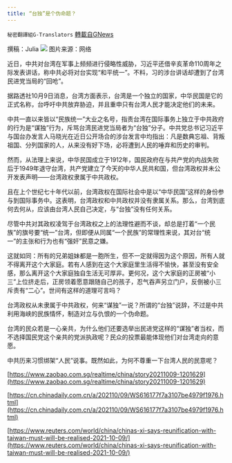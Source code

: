 ```yaml
---
title: “台独”是个伪命题？
---
```

`秘密翻譯組G-Translators` [轉載自GNews](https://gnews.org/zh-hans/1585279/)

撰稿：Julia
![](https://assets.gnews.org/wp-content/uploads/2021/10/526C7818-C131-4963-9081-1DDA63D78031_w408_n_r1_st1.jpg)
图片来源：网络

近日，中共对台湾在军事上频频进行侵略性威胁，习近平还借辛亥革命110周年之际发表讲话，称中共必将对台实现“和平统一”。不料，习的涉台讲话却遭到了台湾民进党当局的“回呛”。

据路透社10月9日消息，台湾方面表示，台湾是一个独立的国家，中华民国是它的正式名称，台呼吁中共放弃胁迫，并且重申只有台湾人民才能决定他们的未来。

中共一直以来皆以“民族统一”大业之名号，指责台湾在国际事务上独立于中共政府的行为是“谋独”行为，斥骂台湾民进党当局者为“台独”分子。中共党总书记习近平与国台办发言人马晓光在近日公开场合的涉台发言中均指出：凡是数典忘祖、背叛祖国、分列国家的人，从来没有好下场，必将遭到人民的唾弃和历史的审判。

然而，从法理上来说，中华民国成立于1912年，国民政府在与共产党的内战失败后于1949年退守台湾，共产党建立了今天的中华人民共和国，但台湾政权并未公开发表声明——台湾政权隶属于中共政权。

且在上个世纪七十年代以前，台湾政权在国际社会中是以“中华民国”这样的身份参与到国际事务中。这表明，台湾政权和中共政权并没有隶属关系。那么，台湾到底何去何从，应该由台湾人民自己决定，与“台独”没有任何关系。

尽管中共对其政权凌驾于台湾政权之上的法理性避而不谈，却总是打着“一个民族”的旗号要“统一”台湾，但即便从同属“一个民族”的常理性来说，其对台“统一”的主张和行为也有“强奸”民意之嫌。

这就如同：所有的兄弟姐妹都是一胞所生，但不一定就得因为这个原因，所有人就不得离开这个大家庭。若有人感到在这个大家庭里生活得不愉快，甚至没有安全感，那么离开这个大家庭独自生活无可厚非。更何况，这个大家庭的正房被“小三”上位挤走后，正房领着愿意跟随自己的孩子，忍气吞声另立门户，反倒被小三斥责有“二心”。世间有这样的道理可言吗？

台湾政权从未隶属于中共政权，何来“谋独”一说？所谓的“台独”说辞，不过是中共利用海峡的民族情怀，制造对立与仇恨的一个伪命题。

台湾的民众若是一心亲共，为什么他们还要选举出民进党这样的“谋独”者当权，而不选择国民党这个亲共的党派执政呢？民众的投票最能体现他们对台湾走向的意愿。

中共历来习惯绑架“人民”说事。既然如此，为何不尊重一下台湾人民的民意呢？

[https://www.zaobao.com.sg/realtime/china/story20211009-1201629](https://www.zaobao.com.sg/realtime/china/story20211009-1201629)

[https://cn.chinadaily.com.cn/a/202110/09/WS616177f7a3107be4979f1976.html](https://cn.chinadaily.com.cn/a/202110/09/WS616177f7a3107be4979f1976.html)

[https://www.reuters.com/world/china/chinas-xi-says-reunification-with-taiwan-must-will-be-realised-2021-10-09/](https://www.reuters.com/world/china/chinas-xi-says-reunification-with-taiwan-must-will-be-realised-2021-10-09/)
